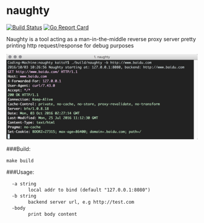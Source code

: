# naughty

[![Build Status](https://travis-ci.org/ksang/naughty.svg?branch=master)](https://travis-ci.org/ksang/naughty)  [![Go Report Card](https://goreportcard.com/badge/github.com/ksang/naughty)](https://goreportcard.com/report/github.com/ksang/naughty)

Naughty is a tool acting as a man-in-the-middle reverse proxy server pretty printing http request/response for debug purposes

![screenshot](./screenshot.png)

###Build:

	make build

###Usage:

	  -a string
	    	local addr to bind (default "127.0.0.1:8080")
	  -b string
	    	backend server url, e.g http://test.com
	  -body
	    	print body content